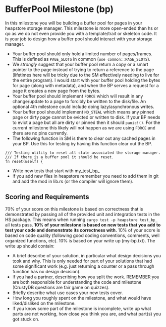 # BufferPool Milestone (bp)

In this milestone you will be building a buffer pool for pages in your heapstore storage manager. This milestone is more open-ended than hs or qo as we do not even provide you with a template/trait or skeleton code. It is your job to design how a buffer pool should interact with your storage manager. 

- Your buffer pool should only hold a limited number of pages/frames. This is defined as `PAGE_SLOTS` in common (`use common::PAGE_SLOTS`).
- We *strongly* suggest that your buffer pool return a copy or a smart pointer to the page instead of trying to return a reference to the page (lifetimes here will be tricky due to the SM effectively needing to live for the entire program). I would start with your buffer pool holding the bytes for page (along with metadata), and when the BP serves a request for a page it creates a new page from the bytes.
-  Your buffer pool should implement `FORCE` which will result in any change/update to a page to forcibly be written to the disk/file. An optional 4th milestone could include doing lazy/asynchronous writes.
- Your buffer pool should implement `NO_STEAL` which means any pinned page or dirty page cannot be evicted or written to disk. If your BP needs to evict a page but all are dirty or pinned then it should `panic!()`. For the current milestone this likely will not happen as we are using `FORCE` and there are no pins currently.
- The following function in SM is there to clear out any cached pages in your BP. Use this for testing by having this function clear out the BP.     
```
/// Testing utility to reset all state associated the storage manager.
/// If there is a buffer pool it should be reset.
fn reset(&self) {

```

- Write new tests that start with my_test_bp_
- If you add new files in heapstore remember you need to add them in git and add the mod in lib.rs (or the compiler will ignore them).

## Scoring and Requirements

70% of your score on this milestone is based on correctness that is demonstrated by passing all of the provided unit and integration tests in the HS package. This means when running `cargo test -p heapstore test_bp_` all tests pass. **10% of your milestone is based on new tests that you add to test your code and demonstrate its correctness with.** 10% of your score is based on code quality (following good coding conventions, comments, well organized functions, etc). 10% is based on your write up (my-bp.txt). The write up should contain:
 -  A brief describe of your solution, in particular what design decisions you took and why. This is only needed for part of your solutions that had some significant work (e.g. just returning a counter or a pass through function has no design decision).
- If you had a partner, describing how you split the work. REMEMBER you are both responsible for understanding the code and milestone (CrustyDB questions are fair game on quizzes).
- Briefly describe what use cases your new tests cover. 
- How long you roughly spent on the milestone, and what would have liked/disliked on the milestone.
- If you know some part of the milestone is incomplete, write up what parts are not working, how close you think you are, and what part(s) you got stuck on.
